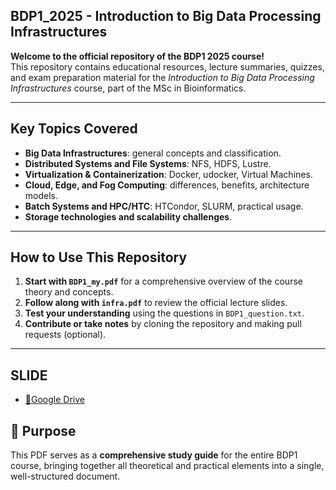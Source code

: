 ## BDP1_2025 - Introduction to Big Data Processing Infrastructures

**Welcome to the official repository of the BDP1 2025 course!**  
This repository contains educational resources, lecture summaries, quizzes, and exam preparation material for the *Introduction to Big Data Processing Infrastructures* course, part of the MSc in Bioinformatics.

---

## Key Topics Covered

- **Big Data Infrastructures**: general concepts and classification.
- **Distributed Systems and File Systems**: NFS, HDFS, Lustre.
- **Virtualization & Containerization**: Docker, udocker, Virtual Machines.
- **Cloud, Edge, and Fog Computing**: differences, benefits, architecture models.
- **Batch Systems and HPC/HTC**: HTCondor, SLURM, practical usage.
- **Storage technologies and scalability challenges**.

---

## How to Use This Repository

1. **Start with `BDP1_my.pdf`** for a comprehensive overview of the course theory and concepts.
2. **Follow along with `infra.pdf`** to review the official lecture slides.
3. **Test your understanding** using the questions in `BDP1_question.txt`.
4. **Contribute or take notes** by cloning the repository and making pull requests (optional).

---

## SLIDE

- [🔎Google Drive](https://drive.google.com/file/d/1wzA1xtHW14hh-PvJJcho1k4J8ZIhmPxt/view?usp=sharing)  


## 🚀 Purpose

This PDF serves as a **comprehensive study guide** for the entire BDP1 course, bringing together all theoretical and practical elements into a single, well-structured document.

